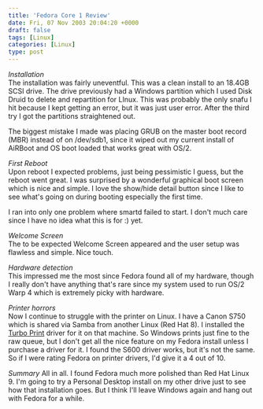 ```yaml
---
title: 'Fedora Core 1 Review'
date: Fri, 07 Nov 2003 20:04:20 +0000
draft: false
tags: [Linux]
categories: [Linux]
type: post
---
```


_Installation_  
The installation was fairly uneventful. This was a clean install to an 18.4GB SCSI drive. The drive previously had a Windows partition which I used Disk Druid to delete and repartition for LInux. This was probably the only snafu I hit because I kept getting an error, but it was just user error. After the third try I got the partitions straightened out.

The biggest mistake I made was placing GRUB on the master boot record (MBR) instead of on /dev/sdb1, since it wiped out my current install of AiRBoot and OS boot loaded that works great with OS/2.

_First Reboot_  
Upon reboot I expected problems, just being pessimistic I guess, but the reboot went great. I was surprised by a wonderful graphical boot screen which is nice and simple. I love the show/hide detail button since I like to see what's going on during booting especially the first time.

I ran into only one problem where smartd failed to start. I don't much care since I have no idea what this is for :) yet.

_Welcome Screen_  
The to be expected Welcome Screen appeared and the user setup was flawless and simple. Nice touch.

_Hardware detection_  
This impressed me the most since Fedora found all of my hardware, though I really don't have anything that's rare since my system used to run OS/2 Warp 4 which is extremely picky with hardware.

_Printer horrors_  
Now I continue to struggle with the printer on Linux. I have a Canon S750 which is shared via Samba from another Linux (Red Hat 8). I installed the [Turbo Print](http://www.turboprint.de/english.html) driver for it on that machine. So Windows prints just fine to the raw queue, but I don't get all the nice feature on my Fedora install unless I purchase a driver for it. I found the S600 driver works, but it's not the same. So if I were rating Fedora on printer drivers, I'd give it a 4 out of 10.

_Summary_ All in all. I found Fedora much more polished than Red Hat Linux 9. I'm going to try a Personal Desktop install on my other drive just to see how that installation goes. But I think I'll leave Windows again and hang out with Fedora for a while.
